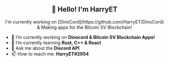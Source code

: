 <h2 align="center">👋 Hello! I'm HarryET</h2>
<p align="center">I'm currently working on [DinoCord](https://github.com/HarryET/DinoCord) & Making apps for the Bitcoin SV Blockchain!</p>

<!--START_SECTION:waka-->
<!--END_SECTION:waka-->

- 🔭 I’m currently working on **Dinocord & Bitcoin SV Blockchain Apps!**
- 🌱 I’m currently learning **Rust, C++ & React**
- 💬 Ask me about the **Discord API**
- 📫 How to reach me: **HarryET#2954**
